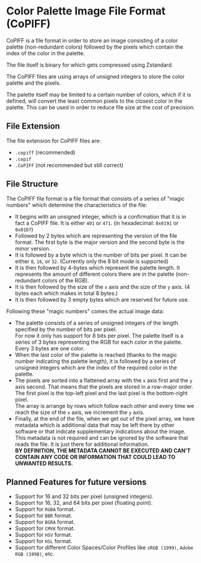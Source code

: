 # Color Palette Image File Format (CoPIFF)

CoPIFF is a file format in order to store an image consisting of a color palette (non-redundant colors) followed by the pixels which contain the index of the color in the palette.

The file itself is binary for which gets compressed using Zstandard.

The CoPIFF files are using arrays of unsigned integers to store the color palette and the pixels.

The palette itself may be limited to a certain number of colors, which if it is defined, will convert the least common pixels to the closest color in the palette.
This can be used in order to reduce file size at the cost of precision.

## File Extension

The file extension for CoPIFF files are:
 - `.copiff` (recommended)
 - `.copif`
 - `.CoPIFF` (not recommended but still correct)

## File Structure

The CoPIFF file format is a file format that consists of a series of "magic numbers" which determine the characteristics of the file:

  - It begins with an unsigned integer, which is a confirmation that it is in fact a CoPIFF file. It is either `401` or `471`. (in hexadecimal: `0x0191` or `0x01D7`)
  - Followed by 2 bytes which are representing the version of the file format. The first byte is the major version and the second byte is the minor version.
  - It is followed by a byte which is the number of bits per pixel. It can be either `8`, `16`, or `32`. (Currently only the 8 bit mode is supported)
  - It is then followed by 4-bytes which represent the palette length. It represents the amount of different colors there are in the palette (non-redundant colors of the RGB).
  - It is then followed by the size of the `x` axis and the size of the `y` axis. (4 bytes each which makes in total 8 bytes.)
  - It is then followed by 3 empty bytes which are reserved for future use.

Following these "magic numbers" comes the actual image data:

  - The palette consists of a series of unsigned integers of the length specified by the number of bits per pixel.<br>For now it only has support for 8 bits per pixel. The palette itself is a series of 3 bytes representing the RGB for each color in the palette. Every 3 bytes are one color.
  - When the last color of the palette is reached (thanks to the magic number indicating the palette length), it is followed by a series of unsigned integers which are the index of the required color in the palette.
  - The pixels are sorted into a flattened array with the `x` axis first and the `y` axis second. That means that the pixels are stored in a row-major order. The first pixel is the top-left pixel and the last pixel is the bottom-right pixel.<br>The array is arrange by rows which follow each other and every time we reach the size of the `x` axis, we increment the `y` axis.
  - Finally, at the end of the file, when we get out of the pixel array, we have metadata which is additional data that may be left there by other software or that indicate supplementary indications about the image. This metadata is not required and can be ignored by the software that reads the file. It is just there for additional information.<br>**BY DEFINITION, THE METADATA CANNOT BE EXECUTED AND CAN'T CONTAIN ANY CODE OR INFORMATION THAT COULD LEAD TO UNWANTED RESULTS.**

## Planned Features for future versions
- Support for 16 and 32 bits per pixel (unsigned integers).
- Support for 16, 32, and 64 bits per pixel (floating point).
- Support for `RGBA` format.
- Support for `BBR` format.
- Support for `BGRA` format.
- Support for `CMYK` format.
- Support for `HSV` format.
- Support for `HSL` format.
- Support for different Color Spaces/Color Profiles like `sRGB (1999)`, `Adobe RGB (1998)`, etc.